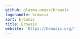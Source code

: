```yaml
---
github: plasma-umass/browsix
logohandle: browsix
sort: browsix
title: Browsix
website: 'https://browsix.org/'
---
```

